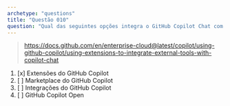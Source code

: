 ```yaml
---
archetype: "questions"
title: "Questão 010"
question: "Qual das seguintes opções integra o GitHub Copilot Chat com ferramentas externas?"
---
```


> https://docs.github.com/en/enterprise-cloud@latest/copilot/using-github-copilot/using-extensions-to-integrate-external-tools-with-copilot-chat
1. [x] Extensões do GitHub Copilot
1. [ ] Marketplace do GitHub Copilot
1. [ ] Integrações do GitHub Copilot
1. [ ] GitHub Copilot Open
